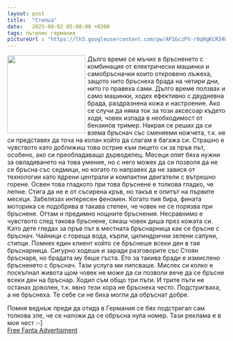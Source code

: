 ```yaml
---
layout: post
title:  "Стипца"
date:   2025-08-02 05:00:00 +0300
tags: пътепис германия
pictureUrl : "https://lh3.googleusercontent.com/pw/AP1GczPV-r0qNgKCR34UhCeTiIw1zx6TrCAadFino1-A_Gfbr9XSQl_hl7YDMqpInQiGU33ZCl3VxfQmAHWTe7lwe3m2LCpbkJEJZANzhgTQXt7IyCuM9P-hceAZXJ_qxYLLbxB_sLfhdnEo2UfE1uBWC8tfwABb4-Iwx0RejzBjlq4IxKuK6wYTWsNh86jNUSBPfEVZhDmHQyXNqfsnpcHQuVbM5_IB9cR2pbONMEn-Q8QIZtDRF8LP4_xPqi8-aquYNlqxIPCGD8ap-gi-D4dNajiOshGBC_R1PkAIJRI52MwaU_6vluJd2LzYF7uwvh0s5GgAngZQXTC664CMaAPbFCc-vc2pHGQV84bJpbAinJ3tcnQy2p31Gp1quKj2Gi60eMYuJBvmf_KwJzLQzacsgohtIQuotV5oF99OK75fLniJ9bMs6TqJytpOrOsjhgCMF0BM_7RribGaIpuYEx_b3dKi4pse1_VK6E42rQJyYW941L5B7Qm552_Hr-8lcKxjpoiCoLfSX_N0QKDweTzjjcTrYsGatR-_szRsDemKPJhwFiPn3ps9IB71ImWiWZ0469r5s3yno-F7-rNdanH3zspZhfjNlgDJt7JJSfShG3juikKuxPhelQTADl0fdyAOipW-_8gXxlAeJpUcoFhedHM3telSxIdT6QWG8JhN2fpOZ3jI57-keKbpR59HOOL9s0svJteRvvPZVnMChfI5XIQANusR70fhfel_xhINcQaIGnhMJPSuYY5GnskXlcuI3qjF5BFQkXXiDwZ8toUD9YmkqfeuX-TZi8AQX1A0nvWPVo2cJArE6uVhrcY5NDjvSL3xv_l-0FFHUi7Aq6_xwLllBlkToffxNnwL-I00VjJ8250379pO_fVEcnFKCmbjP_I87Na3oEHa7DuwgwSOCXjqPSH8mwLmjyyh2wmKVGdNSLsgTmT774q6pw=s275-no"
---
```


<img class="custom" width=180 align="left" style="margin-right:5px" src="{{page.pictureUrl}}"/>

Дълго време се мъчих в бръсненето с комбинация от електрически
машинки и самобръсначки които откровено лъжеха, защото нито бръснеха
брада на четири дни, нито го правеха сами. Дълго време ползвах и
само машинки, ходех ефективно с двудневна брада, раздразнена кожа
и настроение. Ако се случи да няма ток за този аксесоар където ходя,
човек изпада в необходимост от бензинов тример. Накрая се реших да си взема
бръснач със сменяеми ножчета, т.к. не си представях да точа на колан
който да слагам в багажа си. Страшно е чувството като доближиш това
острие към лицето си за пръв път, особено, ако си преобладаващо дърводелец.
Месеци опит бяха нужни за овладяването на това умение, но с него можех
да си позволя да не се бръсна със седмици, но когато го направех да
не завися от технологии като ядрени централи и компактни двигатели
с вътрешно горене. Освен това гладкото при това бръснене е толкова
гладко, че лепне. Стига да не е от съсирена кръв, но такъв е опитът на
първите месеци. Забелязах интересен феномен. Когато пия бира, фината
моторика се подобрява в такава степен, че човек не се порязва при бръснене.
Оттам и предимно нощните бръснения. Несравнимо е чувството след такова
бръснене, сякаш човек диша през кожата си. Като дете гледах за
пръв път в местната бръснарница как се бръсне с бръснач. Чайници с
гореща вода, кърпи, цилиндрични зелени сапуни, стипци. Помнех един
клиент който се бръснеше всеки ден в тая бръснарница. Сигурно ходеше и
заради разговорите със Стоян бръснаря, но брадата му беше гъста. Ето за
такива бради е измислено бръсненето с бръснач. Тази услуга ми липсваше.
Мислех си колко е поскъпнал живота щом човек не може да си
позволи вече да се бръсне всеки ден на бръснар. Ходил съм общо три
пъти. И трите пъти не останах доволен, т.к. явно тези хора не бръснеха
често. Подстригваха, а не бръснеха. Те себе си не биха могли да обръснат добре.

Помня веднъж преди да отида в Германия се бях подстригал сам толкова зле,
че се наложи да се обръсна нула номер. Тази реклама е в моя чест :-]  
[Free Fanta Advertisment](https://youtu.be/fnD3F9k-w70?si=LbDuVMVRizg-ZUwf)